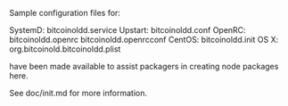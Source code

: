 Sample configuration files for:

SystemD: bitcoinoldd.service
Upstart: bitcoinoldd.conf
OpenRC:  bitcoinoldd.openrc
         bitcoinoldd.openrcconf
CentOS:  bitcoinoldd.init
OS X:    org.bitcoinold.bitcoinoldd.plist

have been made available to assist packagers in creating node packages here.

See doc/init.md for more information.
